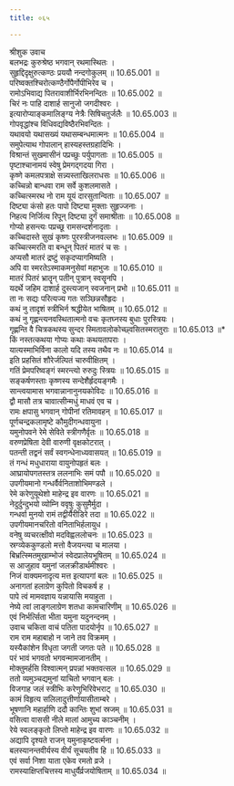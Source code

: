 ```yaml
---
title: ०६५

---
```

श्रीशुक उवाच  
बलभद्रः कुरुश्रेष्ठ भगवान् रथमास्थितः ।  
सुहृद्दिदृक्षुरुत्कण्ठः प्रययौ नन्दगोकुलम् ॥ 10.65.001 ॥  
परिष्वक्तश्चिरोत्कण्ठैर्गोपैर्गोपीभिरेव च ।  
रामोऽभिवाद्य पितरावाशीर्भिरभिनन्दितः ॥ 10.65.002 ॥  
चिरं नः पाहि दाशार्ह सानुजो जगदीश्वरः ।  
इत्यारोप्याङ्कमालिङ्ग्य नेत्रैः सिषिचतुर्जलैः ॥ 10.65.003 ॥  
गोपवृद्धांश्च विधिवद्यविष्ठैरभिवन्दितः ।  
यथावयो यथासख्यं यथासम्बन्धमात्मनः ॥ 10.65.004 ॥  
समुपेत्याथ गोपालान् हास्यहस्तग्रहादिभिः ।  
विश्रान्तं सुखमासीनं पप्रच्छुः पर्युपागताः ॥ 10.65.005 ॥  
पृष्टाश्चानामयं स्वेषु प्रेमगद्गदया गिरा ।  
कृष्णे कमलपत्राक्षे सन्न्यस्ताखिलराधसः ॥ 10.65.006 ॥  
कच्चिन्नो बान्धवा राम सर्वे कुशलमासते ।  
कच्चित्स्मरथ नो राम यूयं दारसुतान्विताः ॥ 10.65.007 ॥  
दिष्ट्या कंसो हतः पापो दिष्ट्या मुक्ताः सुहृज्जनाः ।  
निहत्य निर्जित्य रिपून् दिष्ट्या दुर्गं समाश्रीताः ॥ 10.65.008 ॥  
गोप्यो हसन्त्यः पप्रच्छू रामसन्दर्शनादृताः ।  
कच्चिदास्ते सुखं कृष्णः पुरस्त्रीजनवल्लभः ॥ 10.65.009 ॥  
कच्चित्स्मरति वा बन्धून् पितरं मातरं च सः ।  
अप्यसौ मातरं द्रष्टुं सकृदप्यागमिष्यति ।  
अपि वा स्मरतेऽस्माकमनुसेवां महाभुजः ॥ 10.65.010 ॥  
मातरं पितरं भ्रातॄन् पतीन् पुत्रान् स्वसॄनपि ।  
यदर्थे जहिम दाशार्ह दुस्त्यजान् स्वजनान् प्रभो ॥ 10.65.011 ॥  
ता नः सद्यः परित्यज्य गतः सञ्छिन्नसौहृदः ।  
कथं नु तादृशं स्त्रीभिर्न श्रद्धीयेत भाषितम् ॥ 10.65.012 ॥  
कथं नु गृह्णन्त्यनवस्थितात्मनो वचः कृतघ्नस्य बुधाः पुरस्त्रियः ।  
गृह्णन्ति वै चित्रकथस्य सुन्दर स्मितावलोकोच्छ्वसितस्मरातुराः ॥ 10.65.013 ॥*  
किं नस्तत्कथया गोप्यः कथाः कथयतापराः ।  
यात्यस्माभिर्विना कालो यदि तस्य तथैव नः ॥ 10.65.014 ॥  
इति प्रहसितं शौरेर्जल्पितं चारुवीक्षितम् ।  
गतिं प्रेमपरिष्वङ्गं स्मरन्त्यो रुरुदुः स्त्रियः ॥ 10.65.015 ॥  
सङ्कर्षणस्ताः कृष्णस्य सन्देशैर्हृदयङ्गमैः ।  
सान्त्वयामास भगवान्नानानुनयकोविदः ॥ 10.65.016 ॥  
द्वौ मासौ तत्र चावात्सीन्मधुं माधवं एव च ।  
रामः क्षपासु भगवान् गोपीनां रतिमावहन् ॥ 10.65.017 ॥  
पूर्णचन्द्रकलामृष्टे कौमुदीगन्धवायुना ।  
यमुनोपवने रेमे सेविते स्त्रीगणैर्वृतः ॥ 10.65.018 ॥  
वरुणप्रेषिता देवी वारुणी वृक्षकोटरात् ।  
पतन्ती तद्वनं सर्वं स्वगन्धेनाध्यवासयत् ॥ 10.65.019 ॥  
तं गन्धं मधुधाराया वायुनोपहृतं बलः ।  
आघ्रायोपगतस्तत्र ललनाभिः समं पपौ ॥ 10.65.020 ॥  
उपगीयमानो गन्धर्वैर्वनिताशोभिमण्डले ।  
रेमे करेणुयूथेशो माहेन्द्र इव वारणः ॥ 10.65.021 ॥  
नेदुर्दुन्दुभयो व्योम्नि ववृषुः कुसुमैर्मुदा ।  
गन्धर्वा मुनयो रामं तद्वीर्यैरीडिरे तदा ॥ 10.65.022 ॥  
उपगीयमानचरितो वनिताभिर्हलायुध ।  
वनेषु व्यचरत्क्षीवो मदविह्वललोचनः ॥ 10.65.023 ॥  
स्रग्व्येककुण्डलो मत्तो वैजयन्त्या च मालया ।  
बिभ्रत्स्मितमुखाम्भोजं स्वेदप्रालेयभूषितम् ॥ 10.65.024 ॥  
स आजुहाव यमुनां जलक्रीडार्थमीश्वरः ।  
निजं वाक्यमनादृत्य मत्त इत्यापगां बलः ॥ 10.65.025 ॥  
अनागतां हलाग्रेण कुपितो विचकर्ष ह ।  
पापे त्वं मामवज्ञाय यन्नायासि मयाहुता ।  
नेष्ये त्वां लाङ्गलाग्रेण शतधा कामचारिणीम् ॥ 10.65.026 ॥  
एवं निर्भर्त्सिता भीता यमुना यदुनन्दनम् ।  
उवाच चकिता वाचं पतिता पादयोर्नृप ॥ 10.65.027 ॥  
राम राम महाबाहो न जाने तव विक्रमम् ।  
यस्यैकांशेन विधृता जगती जगतः पते ॥ 10.65.028 ॥  
परं भावं भगवतो भगवन्मामजानतीम् ।  
मोक्तुमर्हसि विश्वात्मन् प्रपन्नां भक्तवत्सल ॥ 10.65.029 ॥  
ततो व्यमुञ्चद्यमुनां याचितो भगवान् बलः ।  
विजगाह जलं स्त्रीभिः करेणुभिरिवेभराट् ॥ 10.65.030 ॥  
कामं विहृत्य सलिलादुत्तीर्णायासीताम्बरे ।  
भूषणानि महार्हाणि ददौ कान्तिः शुभां स्रजम् ॥ 10.65.031 ॥  
वसित्वा वाससी नीले मालां आमुच्य काञ्चनीम् ।  
रेये स्वलङ्कृतो लिप्तो माहेन्द्र इव वारणः ॥ 10.65.032 ॥  
अद्यापि दृश्यते राजन् यमुनाकृष्टवर्त्मना ।  
बलस्यानन्तवीर्यस्य वीर्यं सूचयतीव हि ॥ 10.65.033 ॥  
एवं सर्वा निशा याता एकेव रमतो व्रजे ।  
रामस्याक्षिप्तचित्तस्य माधुर्यैर्व्रजयोषिताम् ॥ 10.65.034 ॥